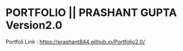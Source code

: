 # PORTFOLIO || PRASHANT GUPTA Version2.0
Portfoli Link : https://prashant844.github.io/Portfolio2.0/
